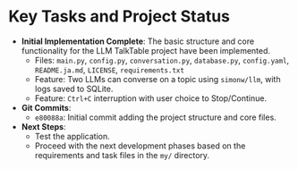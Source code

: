 # Key Tasks and Project Status

- **Initial Implementation Complete**: The basic structure and core functionality for the LLM TalkTable project have been implemented.
    - Files: `main.py`, `config.py`, `conversation.py`, `database.py`, `config.yaml`, `README.ja.md`, `LICENSE`, `requirements.txt`
    - Feature: Two LLMs can converse on a topic using `simonw/llm`, with logs saved to SQLite.
    - Feature: `Ctrl+C` interruption with user choice to Stop/Continue.
- **Git Commits**:
    - `e80088a`: Initial commit adding the project structure and core files.
- **Next Steps**:
    - Test the application.
    - Proceed with the next development phases based on the requirements and task files in the `my/` directory.